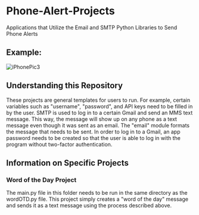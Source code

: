 # Phone-Alert-Projects
Applications that Utilize the Email and SMTP Python Libraries to Send Phone Alerts

## Example:

![iPhonePic3](https://user-images.githubusercontent.com/120439586/209910686-1de173bf-a27e-4d35-a674-f1939d858a6c.png)

## Understanding this Repository

These projects are general templates for users to run. For example, certain variables such as "username", "password", and API keys need
to be filled in by the user. SMTP is used to log in to a certain Gmail and send an MMS text message. This way, the message will show up
on any phone as a text message even though it was sent as an email. The "email" module formats the message that needs to be sent. In order
to log in to a Gmail, an app password needs to be created so that the user is able to log in with the program without two-factor authentication.

## Information on Specific Projects

### Word of the Day Project

The main.py file in this folder needs to be run in the same directory as the wordOTD.py file. This project simply creates a "word of the day"
message and sends it as a text message using the process described above.
